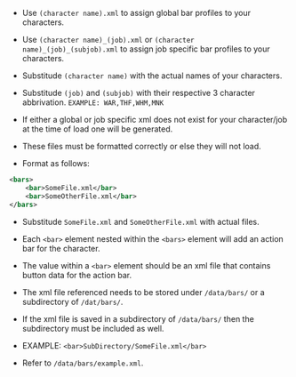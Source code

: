 - Use `(character name).xml` to assign global bar profiles to your characters.
- Use `(character name)_(job).xml` or `(character name)_(job)_(subjob).xml` to assign job specific bar profiles to your characters.
- Substitude `(character name)` with the actual names of your characters.
- Substitude `(job)` and `(subjob)` with their respective 3 character abbrivation. `EXAMPLE: WAR,THF,WHM,MNK`
- If either a global or job specific xml does not exist for your character/job at the time of load one will be generated.
- These files must be formatted correctly or else they will not load.

- Format as follows:

```xml
<bars>
    <bar>SomeFile.xml</bar>
    <bar>SomeOtherFile.xml</bar>
</bars>
```

- Substitude `SomeFile.xml` and `SomeOtherFile.xml` with actual files.
- Each `<bar>` element nested within the `<bars>` element will add an action bar for the character.
- The value within a `<bar>` element should be an xml file that contains button data for the action bar. 
- The xml file referenced needs to be stored under `/data/bars/` or a subdirectory of `/dat/bars/`.
- If the xml file is saved in a subdirectory of `/data/bars/` then the subdirectory must be included as well.

- EXAMPLE: `<bar>SubDirectory/SomeFile.xml</bar>`

- Refer to `/data/bars/example.xml`.